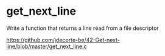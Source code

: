 # get_next_line
Write a function that returns a line read from a file descriptor


https://github.com/jdecorte-be/42-Get-next-line/blob/master/get_next_line.c

